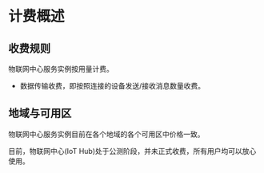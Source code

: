 # 计费概述
## 收费规则

物联网中心服务实例按用量计费。

- 数据传输收费，即按照连接的设备发送/接收消息数量收费。      

## 地域与可用区

物联网中心服务实例目前在各个地域的各个可用区中价格一致。

目前，物联网中心(IoT Hub)处于公测阶段，并未正式收费，所有用户均可以放心使用。
